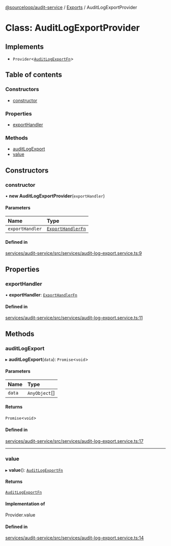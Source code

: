 [@sourceloop/audit-service](../README.md) / [Exports](../modules.md) / AuditLogExportProvider

# Class: AuditLogExportProvider

## Implements

- `Provider`<[`AuditLogExportFn`](../modules.md#auditlogexportfn)\>

## Table of contents

### Constructors

- [constructor](AuditLogExportProvider.md#constructor)

### Properties

- [exportHandler](AuditLogExportProvider.md#exporthandler)

### Methods

- [auditLogExport](AuditLogExportProvider.md#auditlogexport)
- [value](AuditLogExportProvider.md#value)

## Constructors

### constructor

• **new AuditLogExportProvider**(`exportHandler`)

#### Parameters

| Name | Type |
| :------ | :------ |
| `exportHandler` | [`ExportHandlerFn`](../modules.md#exporthandlerfn) |

#### Defined in

[services/audit-service/src/services/audit-log-export.service.ts:9](https://github.com/sourcefuse/loopback4-microservice-catalog/blob/53060ad88/services/audit-service/src/services/audit-log-export.service.ts#L9)

## Properties

### exportHandler

• **exportHandler**: [`ExportHandlerFn`](../modules.md#exporthandlerfn)

#### Defined in

[services/audit-service/src/services/audit-log-export.service.ts:11](https://github.com/sourcefuse/loopback4-microservice-catalog/blob/53060ad88/services/audit-service/src/services/audit-log-export.service.ts#L11)

## Methods

### auditLogExport

▸ **auditLogExport**(`data`): `Promise`<`void`\>

#### Parameters

| Name | Type |
| :------ | :------ |
| `data` | `AnyObject`[] |

#### Returns

`Promise`<`void`\>

#### Defined in

[services/audit-service/src/services/audit-log-export.service.ts:17](https://github.com/sourcefuse/loopback4-microservice-catalog/blob/53060ad88/services/audit-service/src/services/audit-log-export.service.ts#L17)

___

### value

▸ **value**(): [`AuditLogExportFn`](../modules.md#auditlogexportfn)

#### Returns

[`AuditLogExportFn`](../modules.md#auditlogexportfn)

#### Implementation of

Provider.value

#### Defined in

[services/audit-service/src/services/audit-log-export.service.ts:14](https://github.com/sourcefuse/loopback4-microservice-catalog/blob/53060ad88/services/audit-service/src/services/audit-log-export.service.ts#L14)
